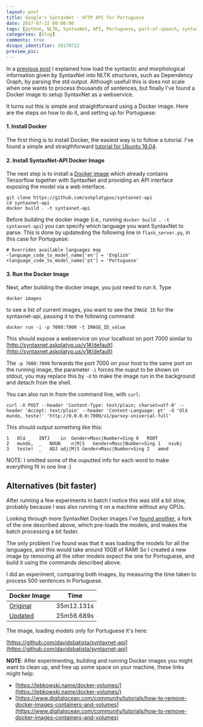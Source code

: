 ```yaml
---
layout: post
title: Google's SyntaxNet - HTTP API for Portuguese 
date: 2017-07-22 00:00:00
tags: [python, NLTK, SyntaxNet, API, Portuguese, part-of-speech, syntactic dependencies]
categories: [blog]
comments: true
disqus_identifier: 20170722
preview_pic:
---
```


In a [previous post](../../../../../blog/2017/03/25/syntaxnet/) I explained how load the syntactic and morphological information given by SyntaxNet into NLTK structures, such as Dependency Graph, by parsing the std output. Although usefull this is does not scale when one wants to process thousands of sentences, but finally I've found a Docker image to setup SyntaxNet as a webservice.

It turns out this is simple and straightforward using a Docker image. Here are the steps on how to do it, and setting up for Portuguese:

#### 1. __Install Docker__

The first thing is to install Docker, the easiest way is to follow a tutorial. I've found a simple and straigthforward [tutorial for Ubuntu 16.04](https://www.digitalocean.com/community/tutorials/how-to-install-and-use-docker-on-ubuntu-16-04).


#### 2. __Install SyntaxNet-API Docker Image__

The next step is to install a [Docker image](https://github.com/askplatypus/syntaxnet-api) which already contains Tensorflow together with SyntaxNet and providing an API interface exposing the model via a web interface.

~~~~
git clone https://github.com/askplatypus/syntaxnet-api
cd syntaxnet-api
docker build . -t syntaxnet-api
~~~~

Before building the docker image (i.e., running `docker build . -t syntaxnet-api`) you can specify which language you want SyntaxNet to parse. This is done by updateding the following line in `flask_server.py`, in this case for Portuguese:

~~~~
# Overrides available languages map
-language_code_to_model_name['en'] = 'English'
+language_code_to_model_name['pt'] = 'Portuguese'
~~~~

#### 3. __Run the Docker Image__

Next, after building the docker image, you just need to run it. Type 

	docker images

to see a list of current images, you want to see the `IMAGE ID` for the syntaxnet-api, passing it to the following command:

	docker run -i -p 7000:7000 -t IMAGE_ID_value

This should expose a webservice on your localhost on port 7000 similar to [http://syntaxnet.askplatyp.us/v1#/default](http://syntaxnet.askplatyp.us/v1#/default)

The `-p 7000:7000` forwards the port 7000 on your host to the same port on the running image, the parameter `-i` forces the ouput to be shown on stdout, you may replace this by `-d` to make the image run in the background and detach from the shell.

You can also run in from the command line, with `curl`:

~~~
curl -X POST --header 'Content-Type: text/plain; charset=utf-8' --header 'Accept: text/plain' --header 'Content-Language: pt' -d 'Olá mundo, teste!' 'http://0.0.0.0:7000/v1/parsey-universal-full'
~~~

This should output something like this:

    1	Olá	_	INTJ	in	Gender=Masc|Number=Sing	0	ROOT
    2	mundo,	_	NOUN	n|M|S	Gender=Masc|Number=Sing	1	nsubj
    3	teste!	_	ADJ	adj|M|S	Gender=Masc|Number=Sing	2	amod

NOTE: I omitted some of the ouputted info for each word to make everything fit in one line :)


## Alternatives (bit faster)

After running a few experiments in batch I notice this was still a bit slow, probably because I was also running it on a machine without any GPUs. 

Looking through more SyntaxNet Docker images I've [found another](https://github.com/danielperezr88/syntaxnet-api), a fork of the one described above, which pre-loads the models, and makes the batch processing a bit faster.

The only problem I've found was that it was loading the models for all the languages, and this would take around 10GB of RAM! So I created a new image by removing all the other models expect the one for Portuguese, and build it using the commands described above.

I did an experiment, comparing both images, by measuring the time taken to process 500 sentences in Portuguese.

| Docker Image      | Time              |
|:------------------|:-----------------:|
| [Original](https://github.com/askplatypus/syntaxnet-api) | 35m12.131s |
| [Updated](https://github.com/davidsbatista/syntaxnet-api) | 25m56.689s |


The image, loading models only for Portuguese it's here:

[https://github.com/davidsbatista/syntaxnet-api](https://github.com/davidsbatista/syntaxnet-api)


__NOTE__: After experimenting, building and running Docker images you might want to clean up, and free up some space on your machine, these links might help:

* [https://lebkowski.name/docker-volumes/](https://lebkowski.name/docker-volumes/)
* [https://www.digitalocean.com/community/tutorials/how-to-remove-docker-images-containers-and-volumes](https://www.digitalocean.com/community/tutorials/how-to-remove-docker-images-containers-and-volumes)
